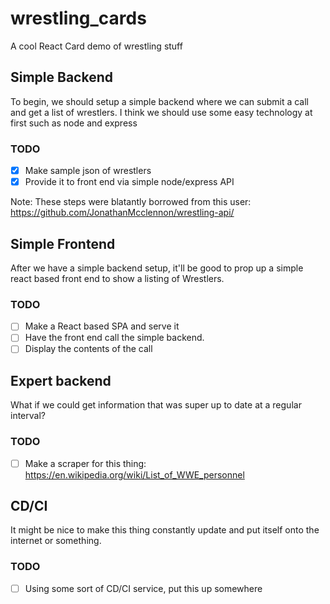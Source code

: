 # wrestling_cards
A cool React Card demo of wrestling stuff

## Simple Backend
To begin, we should setup a simple backend where we can submit a call and get a list of wrestlers. I think we should use some easy technology at first such as node and express

### TODO
- [X] Make sample json of wrestlers
- [X] Provide it to front end via simple node/express API

Note: These steps were blatantly borrowed from this user:
https://github.com/JonathanMcclennon/wrestling-api/

## Simple Frontend
After we have a simple backend setup, it'll be good to prop up a simple react based front end to show a listing of Wrestlers.

### TODO
- [ ] Make a React based SPA and serve it
- [ ] Have the front end call the simple backend.
- [ ] Display the contents of the call

## Expert backend
What if we could get information that was super up to date at a regular interval?

### TODO
- [ ] Make a scraper for this thing: https://en.wikipedia.org/wiki/List_of_WWE_personnel

## CD/CI

It might be nice to make this thing constantly update and put itself onto the internet or something.

### TODO
- [ ] Using some sort of CD/CI service, put this up somewhere
